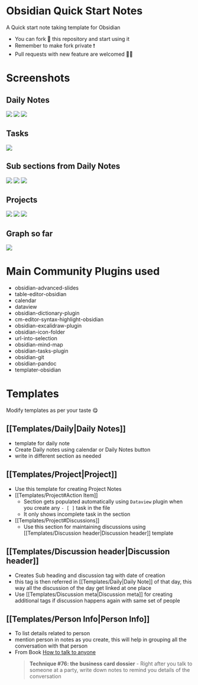 
# Obsidian Quick Start Notes

A Quick start note taking template for Obsidian

- You can fork 🍴 this repository and start using it 
- Remember to make fork private ❗
- Pull requests with new feature are welcomed 👼🏻

# Screenshots

## Daily Notes

![](./assets/Screenshot_20240204_200819.png)
![](./assets/Screenshot_20240204_200843.png)
![](./assets/Screenshot_20240204_200859.png)

## Tasks

![](./assets/Screenshot_20240204_201623.png)

## Sub sections from Daily Notes
 
![](./assets/Screenshot_20240204_200616.png)
![](./assets/Screenshot_20240204_200521.png)
![](./assets/Screenshot_20240204_200559.png)

## Projects

![](./assets/Screenshot_20240204_201109.png)
![](./assets/Screenshot_20240204_201153.png)
![](./assets/Screenshot_20240204_200454.png)

## Graph so far

![](./assets/Screenshot_20240204_201738.png)

# Main Community Plugins used

- obsidian-advanced-slides
- table-editor-obsidian
- calendar
- dataview
- obsidian-dictionary-plugin
- cm-editor-syntax-highlight-obsidian
- obsidian-excalidraw-plugin
- obsidian-icon-folder
- url-into-selection
- obsidian-mind-map
- obsidian-tasks-plugin
- obsidian-git
- obsidian-pandoc
- templater-obsidian


# Templates

Modify templates  as per your taste 😋

## [[Templates/Daily|Daily Notes]]

- template for daily note
- Create Daily notes using calendar or Daily Notes button
- write in different section as needed
## [[Templates/Project|Project]]

- Use this template for creating Project Notes
- [[Templates/Project#Action Item]] 
	- Section gets populated automatically using `Dataview` plugin when you create any `- [ ]` task in the file  
	- It only shows incomplete task in the section
- [[Templates/Project#Discussions]]
	- Use this section for maintaining discussions using [[Templates/Discussion header|Discussion header]] template
## [[Templates/Discussion header|Discussion header]]

- Creates Sub heading and discussion tag with date of creation
- this tag is then referred in [[Templates/Daily|Daily Note]] of that day, this way all the discussion of the day get linked at one place
- Use [[Templates/Discussion meta|Discussion meta]] for creating additional tags if discussion happens again with same set of people

## [[Templates/Person Info|Person Info]]

- To list details related to person
- mention person in notes as you create, this will help in grouping all the conversation with that person
- From Book [How to talk to anyone](https://www.goodreads.com/en/book/show/35210)
	> **Technique #76: the business card dossier**
		- Right after you talk to someone at a party, write down notes to remind you details of the conversation
